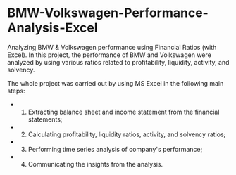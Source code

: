 # BMW-Volkswagen-Performance-Analysis-Excel
Analyzing BMW &amp; Volkswagen performance using Financial Ratios (with Excel). 
In this project, the performance of BMW and Volkswagen were analyzed by using various ratios related to profitability, liquidity, activity, and solvency.

The whole project was carried out by using MS Excel in the following main steps:
   * 1. Extracting balance sheet and income statement from the financial statements;
   * 2. Calculating profitability, liquidity ratios, activity, and solvency ratios;
   * 3. Performing time series analysis of company's performance;
   * 4. Communicating the insights from the analysis. 

